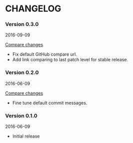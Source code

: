 # CHANGELOG

### Version 0.3.0

2016-09-09

[Compare changes](https://github.com/tf/semmy/compare/v0.2.0...v0.3.0)

- Fix default GitHub compare url.
- Add link comparing to last patch level for stable release.

### Version 0.2.0

2016-06-09

[Compare changes](https://github.com/tf/semmy/compare/v0.1.0...v0.2.0)

- Fine tune default commit messages.

### Version 0.1.0

2016-06-09

- Initial release
